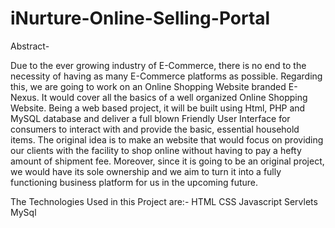 # iNurture-Online-Selling-Portal

Abstract-

Due to the ever growing industry of E-Commerce, there is no end to the necessity of having as many E-Commerce platforms as possible. Regarding this, we are going to work on an Online Shopping Website branded E-Nexus. It would cover all the basics of a well organized Online Shopping Website. Being a web based project, it will be built using Html, PHP and MySQL database and deliver a full blown Friendly User Interface for consumers to interact with and provide the basic, essential household items. The original idea is to make an website that would focus on providing our clients with the facility to shop online without having to pay a hefty amount of shipment fee. Moreover, since it is going to be an original project, we would have its sole ownership and we aim to turn it into a fully functioning business platform for us in the upcoming future.

The Technologies Used in this Project are:-
HTML
CSS
Javascript
Servlets
MySql
